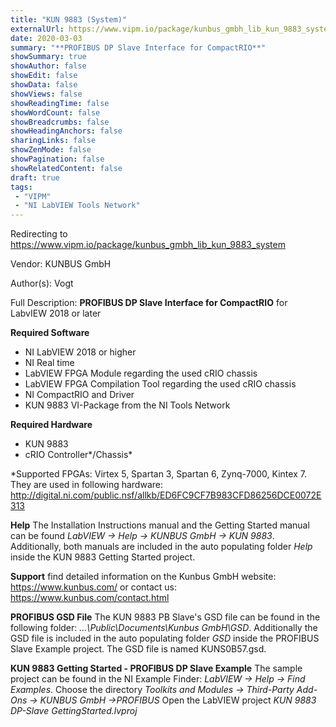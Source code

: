 ```yaml
---
title: "KUN 9883 (System)"
externalUrl: https://www.vipm.io/package/kunbus_gmbh_lib_kun_9883_system
date: 2020-03-03
summary: "**PROFIBUS DP Slave Interface for CompactRIO**"
showSummary: true
showAuthor: false
showEdit: false
showData: false
showViews: false
showReadingTime: false
showWordCount: false
showBreadcrumbs: false
showHeadingAnchors: false
sharingLinks: false
showZenMode: false
showPagination: false
showRelatedContent: false
draft: true
tags:
 - "VIPM"
 - "NI LabVIEW Tools Network"
---
```


Redirecting to https://www.vipm.io/package/kunbus_gmbh_lib_kun_9883_system

Vendor: KUNBUS GmbH

Author(s): Vogt
 
Full Description:
**PROFIBUS DP Slave Interface for CompactRIO**
for LabvIEW 2018 or later

**Required Software**
 - NI LabVIEW 2018 or higher
 - NI Real time
 - LabVIEW FPGA Module regarding the used cRIO chassis
 - LabVIEW FPGA Compilation Tool regarding the used cRIO chassis
 - NI CompactRIO and Driver
 - KUN 9883 VI-Package from the NI Tools Network

**Required Hardware**
 - KUN 9883 
 - cRIO Controller*/Chassis*

*Supported FPGAs: Virtex 5, Spartan 3, Spartan 6, Zynq-7000, Kintex 7. They are used in following
hardware: 
http://digital.ni.com/public.nsf/allkb/ED6FC9CF7B983CFD86256DCE0072E313

**Help**
The Installation Instructions manual and the Getting Started manual can be found *LabVIEW -> Help -> KUNBUS GmbH -> KUN 9883*.
Additionally, both manuals are included in the auto populating folder *Help* inside the KUN 9883 Getting Started project.

**Support**
find detailed information on the Kunbus GmbH website:
https://www.kunbus.com/
or contact us:
https://www.kunbus.com/contact.html

**PROFIBUS GSD File**
The KUN 9883 PB Slave's GSD file can be found in the following folder: *...\\Public\\Documents\\Kunbus GmbH\\GSD*. 
Additionally the GSD file is included in the auto populating folder *GSD* inside the PROFIBUS Slave Example project.
The GSD file is named KUNS0B57.gsd.

**KUN 9883 Getting Started - PROFIBUS DP Slave Example**
The sample project can be found in the NI Example Finder: *LabVIEW -> Help -> Find Examples*.
Choose the directory *Toolkits and Modules -> Third-Party Add-Ons -> KUNBUS GmbH ->PROFIBUS*
Open the LabVIEW project *KUN 9883 DP-Slave GettingStarted.lvproj*